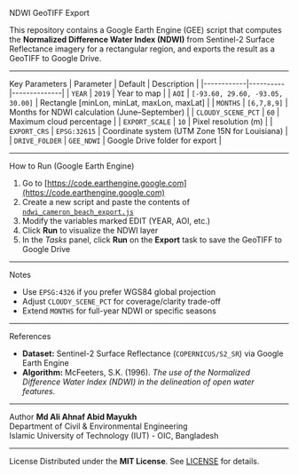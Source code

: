 NDWI GeoTIFF Export

This repository contains a Google Earth Engine (GEE) script that computes the **Normalized Difference Water Index (NDWI)** from Sentinel-2 Surface Reflectance imagery for a rectangular region, and exports the result as a GeoTIFF to Google Drive.

---

Key Parameters
| Parameter | Default | Description |
|------------|----------|--------------|
| `YEAR` | `2019` | Year to map |
| `AOI` | `[-93.60, 29.60, -93.05, 30.00]` | Rectangle [minLon, minLat, maxLon, maxLat] |
| `MONTHS` | `[6,7,8,9]` | Months for NDWI calculation (June–September) |
| `CLOUDY_SCENE_PCT` | `60` | Maximum cloud percentage |
| `EXPORT_SCALE` | `10` | Pixel resolution (m) |
| `EXPORT_CRS` | `EPSG:32615` | Coordinate system (UTM Zone 15N for Louisiana) |
| `DRIVE_FOLDER` | `GEE_NDWI` | Google Drive folder for export |

---

How to Run (Google Earth Engine)
1. Go to [https://code.earthengine.google.com](https://code.earthengine.google.com)  
2. Create a new script and paste the contents of [`ndwi_cameron_beach_export.js`](ndwi_cameron_beach_export.js)  
3. Modify the variables marked EDIT (YEAR, AOI, etc.)  
4. Click **Run** to visualize the NDWI layer  
5. In the *Tasks* panel, click **Run** on the **Export** task to save the GeoTIFF to Google Drive  

---

Notes
- Use `EPSG:4326` if you prefer WGS84 global projection  
- Adjust `CLOUDY_SCENE_PCT` for coverage/clarity trade-off  
- Extend `MONTHS` for full-year NDWI or specific seasons  

---

References
- **Dataset:** Sentinel-2 Surface Reflectance (`COPERNICUS/S2_SR`) via Google Earth Engine  
- **Algorithm:** McFeeters, S.K. (1996). *The use of the Normalized Difference Water Index (NDWI) in the delineation of open water features.*

---

Author
**Md Ali Ahnaf Abid Mayukh**  
Department of Civil & Environmental Engineering  
Islamic University of Technology (IUT) - OIC, Bangladesh  

---

License
Distributed under the **MIT License**. See [LICENSE](LICENSE) for details.
